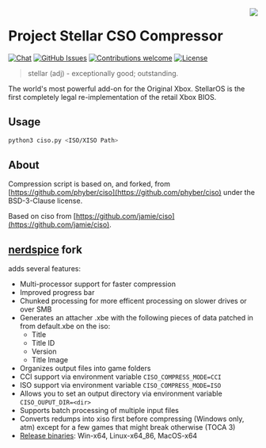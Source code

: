 <img src="resources/images/logo.png" align="right" />

# Project Stellar CSO Compressor
<p >
 <a href=""><img src="https://img.shields.io/discord/643467096906399804.svg" alt="Chat"></a>
 <a href="https://github.com/MakeMHz/stellar-cso/issues"><img src="https://img.shields.io/github/issues/MakeMHz/stellar-cso.svg" alt="GitHub Issues"></a>
 <a href=""><img src="https://img.shields.io/badge/contributions-welcome-orange.svg" alt="Contributions welcome"></a>
 <a href="https://opensource.org/license/bsd-3-clause/"><img src="https://img.shields.io/github/license/MakeMHz/stellar-cso.svg?color=green" alt="License"></a>
</p>

> stellar (adj) - exceptionally good; outstanding.

The world's most powerful add-on for the Original Xbox. StellarOS is the first completely legal re-implementation of the retail Xbox BIOS.

## Usage
```bash
python3 ciso.py <ISO/XISO Path>
```

## About

Compression script is based on, and forked, from [https://github.com/phyber/ciso](https://github.com/phyber/ciso) under the BSD-3-Clause license.

Based on ciso from [https://github.com/jamie/ciso](https://github.com/jamie/ciso).

## [nerdspice](https://github.com/nerdspice/stellar-cso) fork
adds several features:
- Multi-processor support for faster compression
- Improved progress bar
- Chunked processing for more efficent processing on slower drives or over SMB
- Generates an attacher .xbe with the following pieces of data patched in from default.xbe on the iso:
  - Title
  - Title ID
  - Version
  - Title Image
- Organizes output files into game folders
- CCI support via environment variable `CISO_COMPRESS_MODE=CCI`
- ISO support via environment variable `CISO_COMPRESS_MODE=ISO`
- Allows you to set an output directory via environment variable `CISO_OUPUT_DIR=<dir>`
- Supports batch processing of multiple input files
- Converts redumps into xiso first before compressing (Windows only, atm) except for a few games that might break otherwise (TOCA 3)
- [Release binaries](https://github.com/nerdspice/stellar-cso/releases): Win-x64, Linux-x64_86, MacOS-x64
